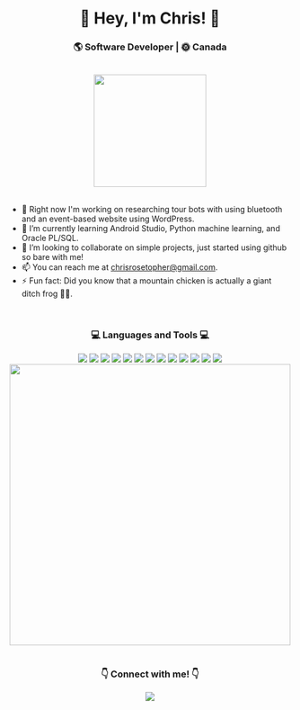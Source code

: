 <div align="center">
  <h1>👋 Hey, I'm Chris! 🚀</h1>
  <h3>🌎 Software Developer | 🌞 Canada</h3>
</div>

<br>

<div align="center">
  <img src="https://media.giphy.com/media/du3J3cXyzhj75IOgvA/giphy.gif" width="200">
</div>

<br>

- 🔭 Right now I'm working on researching tour bots with using bluetooth and an event-based website using WordPress.
- 🌱 I’m currently learning Android Studio, Python machine learning, and Oracle PL/SQL.
- 👯 I’m looking to collaborate on simple projects, just started using github so bare with me!
- 📫 You can reach me at chrisrosetopher@gmail.com.
- ⚡ Fun fact: Did you know that a mountain chicken is actually a giant ditch frog 🐔🐸.

<br>

<div align="center">
  <h3>💻 Languages and Tools 💻</h3>
  <img src="https://img.shields.io/badge/-Python-3776AB?style=flat&logo=python&logoColor=white">
  <img src="https://img.shields.io/badge/-Java-007396?style=flat&logo=java&logoColor=white">
  <img src="https://img.shields.io/badge/-JavaScript-F7DF1E?style=flat&logo=javascript&logoColor=black">
  <img src="https://img.shields.io/badge/-PHP-777BB4?style=flat&logo=php&logoColor=white">
  <img src="https://img.shields.io/badge/-CSS3-1572B6?style=flat&logo=css3&logoColor=white">
  <img src="https://img.shields.io/badge/-HTML5-E34F26?style=flat&logo=html5&logoColor=white">
  <img src="https://img.shields.io/badge/-MySQL-4479A1?style=flat&logo=mysql&logoColor=white">
  <img src="https://img.shields.io/badge/-Google_Maps_API-4285F4?style=flat&logo=google%20maps&logoColor=white">
  <img src="https://img.shields.io/badge/-Bootstrap-563D7C?style=flat&logo=bootstrap&logoColor=white">
  <img src="https://img.shields.io/badge/-RStudio-75AADB?style=flat&logo=rstudio&logoColor=white">
  <img src="https://img.shields.io/badge/-React-61DAFB?style=flat&logo=react&logoColor=white">
  <img src="https://img.shields.io/badge/-React_Native-61DAFB?style=flat&logo=react&logoColor=white">
  <img src="https://img.shields.io/badge/-WordPress-21759B?style=flat&logo=wordpress&logoColor=white">
</div>
<div align="center">
  <img src="https://github-readme-stats.vercel.app/api?username=bobating&show_icons=true" width="500">
</div>

<br>

<div align="center">
  <h3>👇 Connect with me! 👇</h3>
  <a href="https://www.linkedin.com/in/c-rosenberg/"><img src="https://img.shields.io/badge/-LinkedIn-0077B5?style=for-the-badge&logo=linkedin&logoColor=white"></a>
</div>

